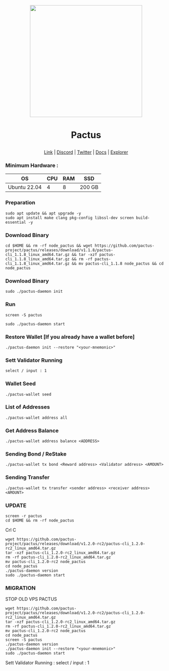 <p align="center">
  <img height="350" height="350" src="https://github.com/catsmile100/Validor-Mainnet/assets/85368621/b0bac1cd-13f5-494a-ae61-9a9818f67d3a">
</p>
<h1>
<p align="center"> Pactus </p>
</h1>

<p align="center">
  <a href="https://pactus.org">Link</a> |
  <a href="https://discord.com/invite/H5vZkNnXCu">Discord</a> |
  <a href="https://twitter.com/pactuschain">Twitter</a> |
  <a href="https://pactus.org/user-guides">Docs</a> |
  <a href="https://pacscan.org">Explorer</a> 
</p>

### Minimum Hardware :
OS  | CPU     | RAM      | SSD     | 
| ------------- | ------------- | ------------- | -------- |
| Ubuntu 22.04 | 4          | 8         | 200 GB  | 

### Preparation
```
sudo apt update && apt upgrade -y
sudo apt install make clang pkg-config libssl-dev screen build-essential -y
```
### Download Binary
```
cd $HOME && rm -rf node_pactus && wget https://github.com/pactus-project/pactus/releases/download/v1.1.8/pactus-cli_1.1.8_linux_amd64.tar.gz && tar -xzf pactus-cli_1.1.8_linux_amd64.tar.gz && rm -rf pactus-cli_1.1.8_linux_amd64.tar.gz && mv pactus-cli_1.1.8 node_pactus && cd node_pactus
```

### Download Binary
```
sudo ./pactus-daemon init
```

### Run 
```
screen -S pactus
```
```
sudo ./pactus-daemon start
```

### Restore Wallet [If you already have a wallet before]
```
./pactus-daemon init --restore "<your-mnemonic>"
```

### Sett Validator Running
```
select / input : 1
```

### Wallet Seed 
```
./pactus-wallet seed
```

### List of Addresses
```
./pactus-wallet address all
```

### Get Address Balance
```
./pactus-wallet address balance <ADDRESS>
```

### Sending Bond / ReStake
```
./pactus-wallet tx bond <Reward address> <Validator address> <AMOUNT>
```

### Sending Transfer
```
./pactus-wallet tx transfer <sender address> <receiver address> <AMOUNT>
```

### UPDATE
```
screen -r pactus
cd $HOME && rm -rf node_pactus
```
Crl C
```
wget https://github.com/pactus-project/pactus/releases/download/v1.2.0-rc2/pactus-cli_1.2.0-rc2_linux_amd64.tar.gz  
tar -xzf pactus-cli_1.2.0-rc2_linux_amd64.tar.gz  
rm -rf pactus-cli_1.2.0-rc2_linux_amd64.tar.gz 
mv pactus-cli_1.2.0-rc2 node_pactus 
cd node_pactus
./pactus-daemon version
sudo ./pactus-daemon start
```
### MIGRATION
STOP OLD VPS PACTUS 
```
wget https://github.com/pactus-project/pactus/releases/download/v1.2.0-rc2/pactus-cli_1.2.0-rc2_linux_amd64.tar.gz  
tar -xzf pactus-cli_1.2.0-rc2_linux_amd64.tar.gz  
rm -rf pactus-cli_1.2.0-rc2_linux_amd64.tar.gz 
mv pactus-cli_1.2.0-rc2 node_pactus 
cd node_pactus
screen -S pactus
./pactus-daemon version
./pactus-daemon init --restore "<your-mnemonic>"
sudo ./pactus-daemon start
```
Sett Validator Running : select / input : 1
